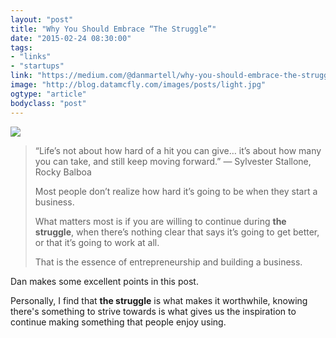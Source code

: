 ```yaml
---
layout: "post"
title: "Why You Should Embrace “The Struggle”"
date: "2015-02-24 08:30:00"
tags: 
- "links"
- "startups"
link: "https://medium.com/@danmartell/why-you-should-embrace-the-struggle-e3047a850c1d"
image: "http://blog.datamcfly.com/images/posts/light.jpg"
ogtype: "article"
bodyclass: "post"
---
```


<div><div class="image splash">
	<img src="http://blog.datamcfly.com/images/posts/light.jpg" />
</div></div>

> “Life’s not about how hard of a hit you can give… it’s about how many you can take, and still keep moving forward.” 
> ― Sylvester Stallone, Rocky Balboa
>
> Most people don’t realize how hard it’s going to be when they start a business.
> 
> What matters most is if you are willing to continue during **the struggle**, when there’s nothing clear that says it’s going to get better, or that it’s going to work at all.
> 
> That is the essence of entrepreneurship and building a business.

Dan makes some excellent points in this post.

Personally, I find that **the struggle** is what makes it worthwhile, knowing there's something to strive towards is what gives us the inspiration to continue making something that people enjoy using.